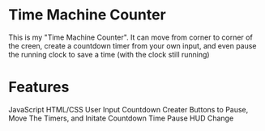 # Time Machine Counter

This is my "Time Machine Counter". It can move from corner to corner of the creen, create a countdown timer from your own input, and even pause the running clock to save a time (with the clock still running)

# Features

JavaScript
HTML/CSS
User Input Countdown Creater
Buttons to Pause, Move The Timers, and Initate Countdown
Time Pause
HUD Change